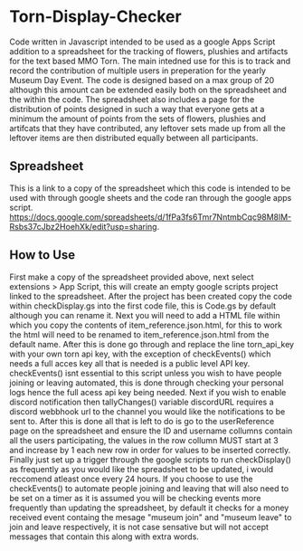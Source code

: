 # Torn-Display-Checker
Code written in Javascript intended to be used as a google Apps Script addition to a spreadsheet for the tracking of flowers, plushies and artifacts for the text based MMO Torn. The main intedned use for this is to track and record the contribution of multiple users in preperation for the yearly Museum Day Event. The code is designed based on a max group of 20 although this amount can be extended easily both on the spreadsheet and the within the code. The spreadsheet also includes a page for the distribution of points designed in such a way that everyone gets at a minimum the amount of points from the sets of flowers, plushies and artifcats that they have contributed, any leftover sets made up from all the leftover items are then distributed equally between all participants.

## Spreadsheet
This is a link to a copy of the spreadsheet which this code is intended to be used with through google sheets and the code ran through the google apps script.
https://docs.google.com/spreadsheets/d/1fPa3fs6Tmr7NntmbCqc98M8lM-Rsbs37cJbz2HoehXk/edit?usp=sharing.

## How to Use
First make a copy of the spreadsheet provided above, next select extensions > App Script, this will create an empty google scripts project linked to the spreadsheet. After the project has been created copy the code within checkDisplay.gs into the first code file, this is Code.gs by default although you can rename it. Next you will need to add a HTML file within which you copy the contents of item_reference.json.html, for this to work the html will need to be renamed to item_reference.json.html from the default name. After this is done go through and replace the line torn_api_key with your own torn api key, with the exception of checkEvents() which needs a full acces key all that is needed is a public level API key. checkEvents() isnt essential to this script unless you wish to have people joining or leaving automated, this is done through checking your personal logs hence the full acess api key being needed. Next if you wish to enable discord notification then tallyChanges() variable discordURL requires a discord webbhook url to the channel you would like the notifications to be sent to. After this is done all that is left to do is go to the userReference page on the spreadsheet and ensure the ID and username collumns contain all the users participating, the values in the row collumn MUST start at 3 and increase by 1 each new row in order for values to be inserted correctly. Finally just set up a trigger through the google scripts to run checkDisplay() as frequently as you would like the spreadsheet to be updated, i would reccomend atleast once every 24 hours. If you choose to use the checkEvents() to automate people joining and leaving that will also need to be set on a timer as it is assumed you will be checking events more frequently than updating the spreadsheet, by default it checks for a money received event containg the  mesage "museum join" and "museum leave" to join and leave respectively, it is not case sensative but will not accept messages that contain this along with extra words.
